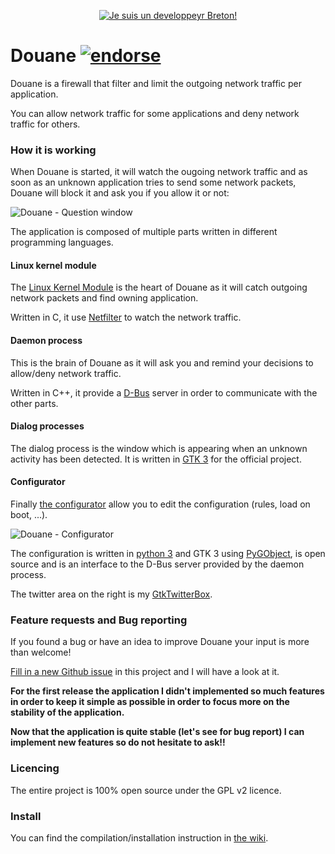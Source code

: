 <p align="center">
  <a href="http://blog.zedroot.org/" target="_blank">
    <img src="https://raw.github.com/zedtux/gpair/master/media/developpeur_breton_logo.png" alt="Je suis un developpeyr Breton!"/>
  </a>
</p>

# Douane [![endorse](http://api.coderwall.com/zedtux/endorsecount.png)](http://coderwall.com/zedtux)

Douane is a firewall that filter and limit the outgoing network traffic per application.

You can allow network traffic for some applications and deny network traffic for others.

### How it is working

When Douane is started, it will watch the ougoing network traffic and as soon as an unknown application tries to send some network packets, Douane will block it and ask you if you allow it or not:

![Douane - Question window](https://pbs.twimg.com/media/BNIv_V2CEAAPPyi.png:large)

The application is composed of multiple parts written in different programming languages.

#### Linux kernel module

The [Linux Kernel Module](https://en.wikipedia.org/wiki/Loadable_kernel_module) is the heart of Douane as it will catch outgoing network packets and find owning application.

Written in C, it use [Netfilter](http://www.netfilter.org/) to watch the network traffic.

#### Daemon process

This is the brain of Douane as it will ask you and remind your decisions to allow/deny network traffic.

Written in C++, it provide a [D-Bus](dbus.freedesktop.org/) server in order to communicate with the other parts.

#### Dialog processes

The dialog process is the window which is appearing when an unknown activity has been detected. It is written in [GTK 3](http://www.gtk.org/) for the official project.

#### Configurator

Finally [the configurator](https://github.com/zedtux/douane-configurator) allow you to edit the configuration (rules, load on boot, ...).

![Douane - Configurator](https://pbs.twimg.com/media/BNdVVAOCQAI8CRr.png:large)

The configuration is written in [python 3](http://www.python.org/) and GTK 3 using [PyGObject](https://live.gnome.org/PyGObject), is open source and is an interface to the D-Bus server provided by the daemon process.

The twitter area on the right is my [GtkTwitterBox](https://github.com/zedtux/gtktwitterbox).

### Feature requests and Bug reporting

If you found a bug or have an idea to improve Douane your input is more than welcome!

[Fill in a new Github issue](https://github.com/zedtux/Douane/issues/new) in this project and I will have a look at it.


**For the first release the application I didn't implemented so much features in order to keep it simple as possible in order to focus more on the stability of the application.**

**Now that the application is quite stable (let's see for bug report) I can implement new features so do not hesitate to ask!!**

### Licencing

The entire project is 100% open source under the GPL v2 licence.

### Install

You can find the compilation/installation instruction in [the wiki](/Douane/Douane/wiki).

